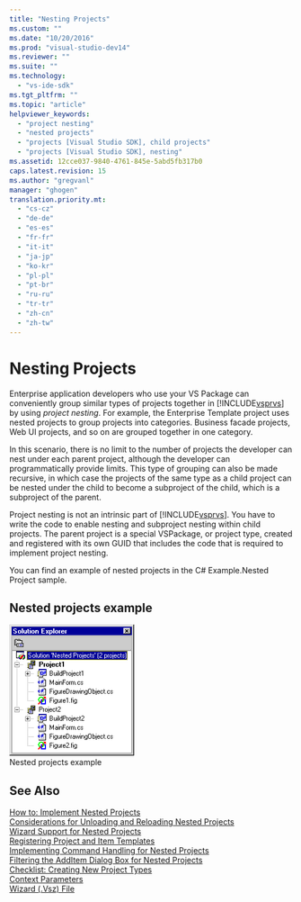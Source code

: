 ```yaml
---
title: "Nesting Projects"
ms.custom: ""
ms.date: "10/20/2016"
ms.prod: "visual-studio-dev14"
ms.reviewer: ""
ms.suite: ""
ms.technology: 
  - "vs-ide-sdk"
ms.tgt_pltfrm: ""
ms.topic: "article"
helpviewer_keywords: 
  - "project nesting"
  - "nested projects"
  - "projects [Visual Studio SDK], child projects"
  - "projects [Visual Studio SDK], nesting"
ms.assetid: 12cce037-9840-4761-845e-5abd5fb317b0
caps.latest.revision: 15
ms.author: "gregvanl"
manager: "ghogen"
translation.priority.mt: 
  - "cs-cz"
  - "de-de"
  - "es-es"
  - "fr-fr"
  - "it-it"
  - "ja-jp"
  - "ko-kr"
  - "pl-pl"
  - "pt-br"
  - "ru-ru"
  - "tr-tr"
  - "zh-cn"
  - "zh-tw"
---
```

# Nesting Projects
Enterprise application developers who use your VS Package can conveniently group similar types of projects together in [!INCLUDE[vsprvs](../code-quality/includes/vsprvs_md.md)] by using *project nesting*. For example, the Enterprise Template project uses nested projects to group projects into categories. Business facade projects, Web UI projects, and so on are grouped together in one category.  
  
 In this scenario, there is no limit to the number of projects the developer can nest under each parent project, although the developer can programmatically provide limits. This type of grouping can also be made recursive, in which case the projects of the same type as a child project can be nested under the child to become a subproject of the child, which is a subproject of the parent.  
  
 Project nesting is not an intrinsic part of [!INCLUDE[vsprvs](../code-quality/includes/vsprvs_md.md)]. You have to write the code to enable nesting and subproject nesting within child projects. The parent project is a special VSPackage, or project type, created and registered with its own GUID that includes the code that is required to implement project nesting.  
  
 You can find an example of nested projects in the C# Example.Nested Project sample.  
  
## Nested projects example  
 ![Nested Projects Solution](../extensibility-internals/media/vsnestedprojects.gif "vsNestedProjects")  
Nested projects example  
  
## See Also  
 [How to: Implement Nested Projects](../extensibility-internals/how-to--implement-nested-projects.md)   
 [Considerations for Unloading and Reloading Nested Projects](../extensibility-internals/considerations-for-unloading-and-reloading-nested-projects.md)   
 [Wizard Support for Nested Projects](../extensibility-internals/wizard-support-for-nested-projects.md)   
 [Registering Project and Item Templates](../extensibility-internals/registering-project-and-item-templates.md)   
 [Implementing Command Handling for Nested Projects](../extensibility-internals/implementing-command-handling-for-nested-projects.md)   
 [Filtering the AddItem Dialog Box for Nested Projects](../extensibility-internals/filtering-the-additem-dialog-box-for-nested-projects.md)   
 [Checklist: Creating New Project Types](../extensibility-internals/checklist--creating-new-project-types.md)   
 [Context Parameters](../extensibility-internals/context-parameters.md)   
 [Wizard (.Vsz) File](../extensibility-internals/wizard--.vsz--file.md)